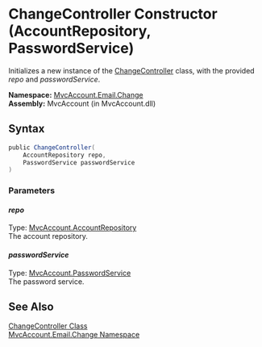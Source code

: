 ChangeController Constructor (AccountRepository, PasswordService)
=================================================================
Initializes a new instance of the [ChangeController][1] class, with the provided *repo* and *passwordService*.

**Namespace:** [MvcAccount.Email.Change][2]  
**Assembly:** MvcAccount (in MvcAccount.dll)

Syntax
------

```csharp
public ChangeController(
	AccountRepository repo,
	PasswordService passwordService
)
```

### Parameters

#### *repo*
Type: [MvcAccount.AccountRepository][3]  
The account repository.

#### *passwordService*
Type: [MvcAccount.PasswordService][4]  
The password service.


See Also
--------
[ChangeController Class][1]  
[MvcAccount.Email.Change Namespace][2]  

[1]: README.md
[2]: ../README.md
[3]: ../../MvcAccount/AccountRepository/README.md
[4]: ../../MvcAccount/PasswordService/README.md
